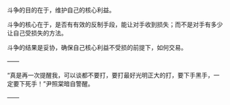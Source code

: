 斗争的目的在于，维护自己的核心利益。

斗争的核心在于，是否有有效的反制手段，能让对手收到损失；而不是对手有多少让自己受损失的方法。

斗争的结果是妥协，确保自己核心利益不受损的前提下，如何交易。

——

“真是再一次提醒我，可以谈都不要打，要打最好光明正大的打，要下手黑手，一定要下死手！”尹照棠暗自警醒。

——

